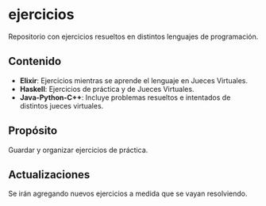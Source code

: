# ejercicios
Repositorio con ejercicios resueltos en distintos lenguajes de programación.

## Contenido
- **Elixir**: Ejercicios mientras se aprende el lenguaje en Jueces Virtuales.
- **Haskell**: Ejercicios de práctica y de Jueces Virtuales.
- **Java-Python-C++**: Incluye problemas resueltos e intentados de distintos jueces virtuales.

## Propósito
Guardar y organizar ejercicios de práctica.

## Actualizaciones
Se irán agregando nuevos ejercicios a medida que se vayan resolviendo.
